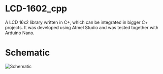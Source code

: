 # LCD-1602_cpp
 
A LCD 16x2 library written in C+, which can be integrated in bigger C+ projects. It was developed using Atmel Studio and was tested together with Arduino Nano.

# Schematic
![Schematic](https://user-images.githubusercontent.com/75970114/224105378-871fc322-d2b1-40f5-98af-1954ab35eb67.png)
